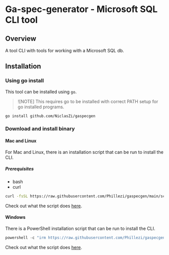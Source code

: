 # Ga-spec-generator - Microsoft SQL CLI tool

## Overview

A tool CLI with tools for working with a Microsoft SQL db.

## Installation

### Using go install

This tool can be installed using `go`.

> ![NOTE]
> This requires go to be installed with correct PATH setup for go installed programs.

```bash
go install github.com/NiclasZi/gaspecgen
```

### Download and install binary

#### Mac and Linux

For Mac and Linux, there is an installation script that can be run to install the CLI.

##### Prerequisites

- bash
- curl

```bash
curl -fsSL https://raw.githubusercontent.com/Phillezi/gaspecgen/main/scripts/install.sh | bash

```

Check out what the script does [here](https://github.com/NiclasZi/gaspecgen/blob/main/scripts/install.sh).

#### Windows

There is a PowerShell installation script that can be run to install the CLI.

```powershell
powershell -c "irm https://raw.githubusercontent.com/Phillezi/gaspecgen/main/scripts/install.ps1 | iex"

```

Check out what the script does [here](https://github.com/NiclasZi/gaspecgen/blob/main/scripts/install.ps1).
